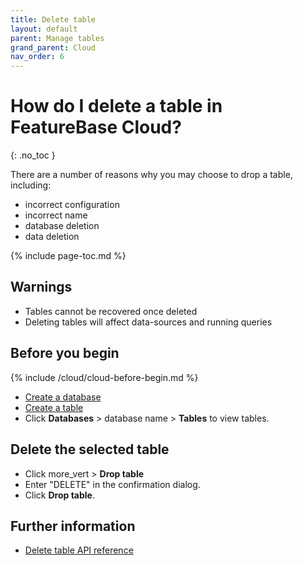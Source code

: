 ```yaml
---
title: Delete table
layout: default
parent: Manage tables
grand_parent: Cloud
nav_order: 6
---
```


# How do I delete a table in FeatureBase Cloud?
{: .no_toc }

There are a number of reasons why you may choose to drop a table, including:
* incorrect configuration
* incorrect name
* database deletion
* data deletion

{% include page-toc.md %}

## Warnings

* Tables cannot be recovered once deleted
* Deleting tables will affect data-sources and running queries

## Before you begin

{% include /cloud/cloud-before-begin.md %}
* [Create a database](/docs/cloud/cloud-databases/cloud-db-create-custom)
* [Create a table](/docs/cloud/cloud-tables/cloud-table-create)
* Click **Databases** > database name > **Tables** to view tables.

## Delete the selected table

* Click <span class="material-icons md-18">more_vert</span> > **Drop table**
* Enter "DELETE" in the confirmation dialog.
* Click **Drop table**.

## Further information

* [Delete table API reference](https://api-docs-featurebase-cloud.redoc.ly/latest#operation/deletetable)
